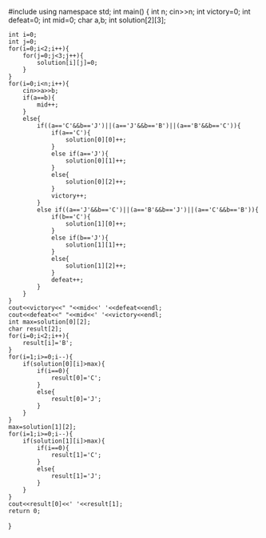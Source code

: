 
#include<iostream>
using namespace std;
int main()
{
	int n;
	cin>>n;
	int victory=0;
	int defeat=0;
	int mid=0;
	char a,b;
	int solution[2][3];
	
	int i=0;
	int j=0;
	for(i=0;i<2;i++){
		for(j=0;j<3;j++){
			solution[i][j]=0;
		}
	}
	for(i=0;i<n;i++){
		cin>>a>>b;
		if(a==b){
			mid++; 
		}
		else{
			if((a=='C'&&b=='J')||(a=='J'&&b=='B')||(a=='B'&&b=='C')){
				if(a=='C'){
					solution[0][0]++;
				}
				else if(a=='J'){
					solution[0][1]++;
				}
				else{
					solution[0][2]++;
				}
				victory++;
			}
			else if((a=='J'&&b=='C')||(a=='B'&&b=='J')||(a=='C'&&b=='B')){
				if(b=='C'){
					solution[1][0]++;
				}
				else if(b=='J'){
					solution[1][1]++;
				}
				else{
					solution[1][2]++;
				}
				defeat++;
			}
		}
	}
	cout<<victory<<" "<<mid<<' '<<defeat<<endl;
	cout<<defeat<<" "<<mid<<' '<<victory<<endl;
	int max=solution[0][2];
	char result[2];
	for(i=0;i<2;i++){
		result[i]='B';
	}
	for(i=1;i>=0;i--){
		if(solution[0][i]>max){
			if(i==0){
				result[0]='C';
			}
			else{
				result[0]='J';
			}
		}
	}
	max=solution[1][2];
	for(i=1;i>=0;i--){
		if(solution[1][i]>max){
			if(i==0){
				result[1]='C';
			}
			else{
				result[1]='J';
			}
		}
	}
	cout<<result[0]<<' '<<result[1];
	return 0;
}
